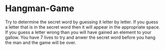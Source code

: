# Hangman-Game


Try to determine the secret word by guessing it letter by letter. 
If you guess a letter that is in the secret word then it will appear in the appropriate space.
If you guess a letter wrong than you will have gained an element to your gallow.
You have 7 lives to try and anwer the secret word before you hang the man and the game will be over.
